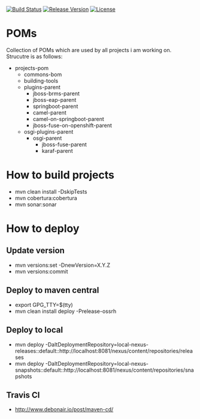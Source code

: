 [![Build Status](https://travis-ci.org/garethahealy/poms.svg?branch=master)](https://travis-ci.org/garethahealy/poms)
[![Release Version](https://img.shields.io/maven-central/v/com.garethahealy.poms/poms-parent.svg?maxAge=2592000)](https://mvnrepository.com/artifact/com.garethahealy.poms/poms-parent)
[![License](https://img.shields.io/hexpm/l/plug.svg?maxAge=2592000)]()

# POMs
Collection of POMs which are used by all projects i am working on. Strucutre is as follows:

- projects-pom
    - commons-bom
    - building-tools
    - plugins-parent
      - jboss-brms-parent
      - jboss-eap-parent
      - springboot-parent
      - camel-parent
      - camel-on-springboot-parent
      - jboss-fuse-on-openshift-parent
    - osgi-plugins-parent
        - osgi-parent
            - jboss-fuse-parent
            - karaf-parent

# How to build projects
- mvn clean install -DskipTests
- mvn cobertura:cobertura
- mvn sonar:sonar

# How to deploy
## Update version
- mvn versions:set -DnewVersion=X.Y.Z
- mvn versions:commit

## Deploy to maven central
- export GPG_TTY=$(tty)
- mvn clean install deploy -Prelease-ossrh

## Deploy to local
- mvn deploy -DaltDeploymentRepository=local-nexus-releases::default::http://localhost:8081/nexus/content/repositories/releases
- mvn deploy -DaltDeploymentRepository=local-nexus-snapshots::default::http://localhost:8081/nexus/content/repositories/snapshots

## Travis CI
- http://www.debonair.io/post/maven-cd/
